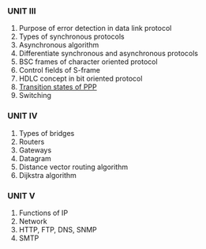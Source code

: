 ### UNIT III
1. Purpose of error detection in data link protocol
2. Types of synchronous protocols
3. Asynchronous algorithm
4. Differentiate synchronous and asynchronous protocols
5. BSC frames of character oriented protocol
6. Control fields of S-frame
7. HDLC concept in bit oriented protocol
8. [Transition states of PPP](https://www.eeweb.com/ppp-transition-states/)
9. Switching
### UNIT IV
1. Types of bridges
2. Routers
3. Gateways
4. Datagram
5. Distance vector routing algorithm
6. Dijkstra algorithm
### UNIT V
1. Functions of IP
2. Network
3. HTTP, FTP, DNS, SNMP
4. SMTP